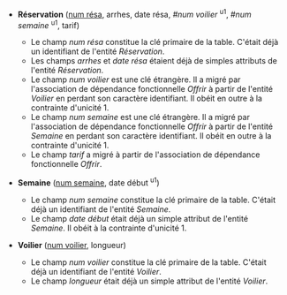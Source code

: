 - **Réservation** (<ins>num résa</ins>, arrhes, date résa, _#num voilier_ <sup>u1</sup>, _#num semaine_ <sup>u1</sup>, tarif)
  - Le champ _num résa_ constitue la clé primaire de la table. C'était déjà un identifiant de l'entité _Réservation_.
  - Les champs _arrhes_ et _date résa_ étaient déjà de simples attributs de l'entité _Réservation_.
  - Le champ _num voilier_ est une clé étrangère. Il a migré par l'association de dépendance fonctionnelle _Offrir_ à partir de l'entité _Voilier_ en perdant son caractère identifiant. Il obéit en outre à la contrainte d'unicité 1.
  - Le champ _num semaine_ est une clé étrangère. Il a migré par l'association de dépendance fonctionnelle _Offrir_ à partir de l'entité _Semaine_ en perdant son caractère identifiant. Il obéit en outre à la contrainte d'unicité 1.
  - Le champ _tarif_ a migré à partir de l'association de dépendance fonctionnelle _Offrir_.

- **Semaine** (<ins>num semaine</ins>, date début <sup>u1</sup>)
  - Le champ _num semaine_ constitue la clé primaire de la table. C'était déjà un identifiant de l'entité _Semaine_.
  - Le champ _date début_ était déjà un simple attribut de l'entité _Semaine_. Il obéit à la contrainte d'unicité 1.

- **Voilier** (<ins>num voilier</ins>, longueur)
  - Le champ _num voilier_ constitue la clé primaire de la table. C'était déjà un identifiant de l'entité _Voilier_.
  - Le champ _longueur_ était déjà un simple attribut de l'entité _Voilier_.
